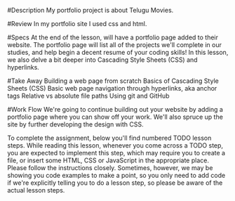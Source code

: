 #Description
My portfolio project is about Telugu Movies.

#Review
In my portfolio site I used css and html.

#Specs
At the end of the lesson, will have a portfolio page added to their website. The portfolio page will list all of the projects we'll complete in our studies, and help begin a decent resume of your coding skills! In this lesson, we also delve a bit deeper into Cascading Style Sheets (CSS) and hyperlinks.

#Take Away
Building a web page from scratch Basics of Cascading Style Sheets (CSS) Basic web page navigation through hyperlinks, aka anchor tags Relative vs absolute file paths Using git and GitHub

#Work Flow
We're going to continue building out your website by adding a portfolio page where you can show off your work. We'll also spruce up the site by further developing the design with CSS.

To complete the assignment, below you'll find numbered TODO lesson steps. While reading this lesson, whenever you come across a TODO step, you are expected to implement this step, which may require you to create a file, or insert some HTML, CSS or JavaScript in the appropriate place. Please follow the instructions closely. Sometimes, however, we may be showing you code examples to make a point, so you only need to add code if we're explicitly telling you to do a lesson step, so please be aware of the actual lesson steps.
